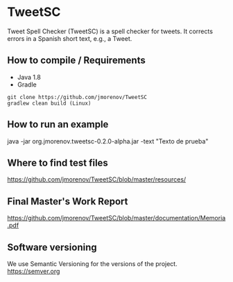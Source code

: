 # TweetSC
Tweet Spell Checker (TweetSC) is a spell checker for tweets. It corrects errors in a Spanish short text, e.g., a Tweet.

## How to compile / Requirements

- Java 1.8
- Gradle

```
git clone https://github.com/jmorenov/TweetSC
gradlew clean build (Linux)
```

## How to run an example

java -jar org.jmorenov.tweetsc-0.2.0-alpha.jar -text "Texto de prueba"

## Where to find test files

https://github.com/jmorenov/TweetSC/blob/master/resources/

## Final Master's Work Report

https://github.com/jmorenov/TweetSC/blob/master/documentation/Memoria.pdf

## Software versioning

We use Semantic Versioning for the versions of the project. https://semver.org